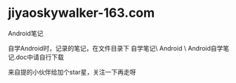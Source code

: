 # jiyaoskywalker-163.com
Android笔记

自学Android时，记录的笔记，在文件目录下
自学笔记\ Android \ Android自学笔记.doc中请自行下载

来自提的小伙伴给加个star星，关注一下再走呀
